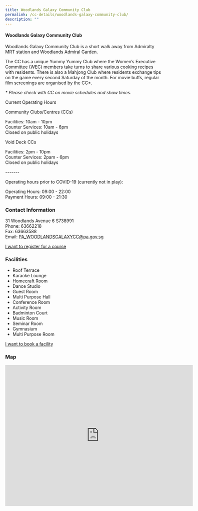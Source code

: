 ```yaml
---
title: Woodlands Galaxy Community Club
permalink: /cc-details/woodlands-galaxy-community-club/
description: ""
---
```

#### Woodlands Galaxy Community Club

Woodlands Galaxy Community Club is a short walk away from Admiralty MRT station and Woodlands Admiral Garden.

The CC has a unique Yummy Yummy Club where the Women’s Executive Committee (WEC) members take turns to share various cooking recipes with residents. There is also a Mahjong Club where residents exchange tips on the game every second Saturday of the month. For movie buffs, regular film screenings are organised by the CC\*.

_\* Please check with CC on movie schedules and show times._

Current Operating Hours  
  
Community Clubs/Centres (CCs)  
  
Facilities: 10am - 10pm  
Counter Services: 10am - 6pm  
Closed on public holidays  
  
Void Deck CCs  
  
Facilities: 2pm - 10pm  
Counter Services: 2pam - 6pm  
Closed on public holidays  
  
\-------  
  
Operating hours prior to COVID-19 (currently not in play):

Operating Hours: 09:00 - 22:00  
Payment Hours: 09:00 - 21:30

### Contact Information

31 Woodlands Avenue 6 S738991  
Phone: 63662218  
Fax: 63663588  
Email: [PA\_WOODLANDSGALAXYCC@pa.gov.sg](mailto:PA_WOODLANDSGALAXYCC@pa.gov.sg)  

[I want to register for a course](https://www.onepa.gov.sg/)

### Facilities

*   Roof Terrace
*   Karaoke Lounge
*   Homecraft Room
*   Dance Studio
*   Guest Room
*   Multi Purpose Hall
*   Conference Room
*   Activity Room
*   Badminton Court
*   Music Room
*   Seminar Room
*   Gymnasium
*   Multi Purpose Room

[I want to book a facility](https://www.onepa.gov.sg/)

### Map

<iframe src="https://www.google.com/maps/embed?pb=!1m18!1m12!1m3!1d3988.5599680490095!2d103.79807822838279!3d1.439042458341532!2m3!1f0!2f0!3f0!3m2!1i1024!2i768!4f13.1!3m3!1m2!1s0x31da139e224f45db%3A0x2fd62c5b575a5a56!2s31%20Woodlands%20Ave%206%2C%20Singapore%20738991!5e0!3m2!1sen!2ssg!4v1661220934685!5m2!1sen!2ssg" width="600" height="450" style="border:0;" allowfullscreen="" loading="lazy" ></iframe>
